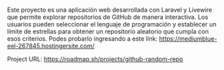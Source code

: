 Este proyecto es una aplicación web desarrollada con Laravel y Livewire que permite explorar repositorios de GitHub de manera interactiva. Los usuarios pueden seleccionar el lenguaje de programación y establecer un límite de estrellas para obtener un repositorio aleatorio que cumpla con esos criterios.
Podes probarlo ingresando a este link:
https://mediumblue-eel-267845.hostingersite.com/


Project URL:
https://roadmap.sh/projects/github-random-repo
